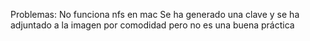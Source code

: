 Problemas:
No funciona nfs en mac
Se ha generado una clave y se ha adjuntado a la imagen por comodidad pero no es una buena práctica